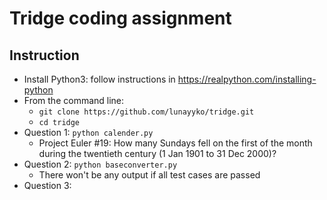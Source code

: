 # Tridge coding assignment

## Instruction
* Install Python3: follow instructions in <https://realpython.com/installing-python>
* From the command line: 
  * `git clone https://github.com/lunayyko/tridge.git`
  * `cd tridge`
* Question 1: `python calender.py`
  * Project Euler #19: How many Sundays fell on the first of the month during the twentieth century (1 Jan 1901 to 31 Dec 2000)? 
* Question 2: `python baseconverter.py`
  * There won't be any output if all test cases are passed
* Question 3:
